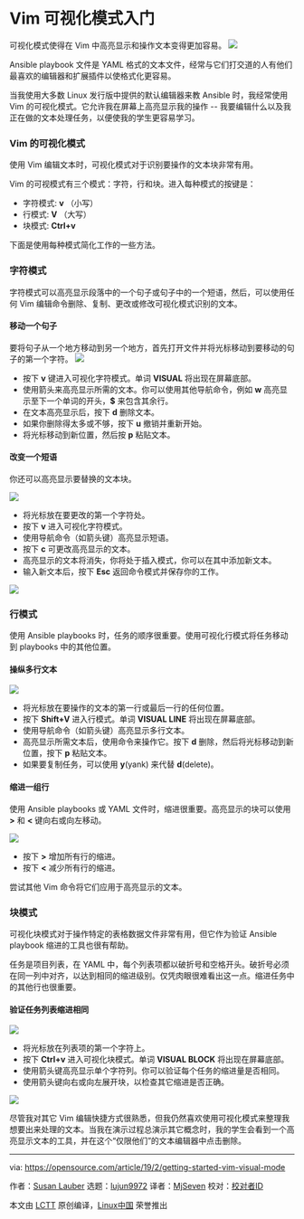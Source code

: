 [#]: collector: (lujun9972)
[#]: translator: (MjSeven)
[#]: reviewer: ( )
[#]: publisher: ( )
[#]: url: ( )
[#]: subject: (Getting started with Vim visual mode)
[#]: via: (https://opensource.com/article/19/2/getting-started-vim-visual-mode)
[#]: author: (Susan Lauber https://opensource.com/users/susanlauber)

Vim 可视化模式入门
======
可视化模式使得在 Vim 中高亮显示和操作文本变得更加容易。
![](https://opensource.com/sites/default/files/styles/image-full-size/public/lead-images/programming_code_keyboard_orange_hands.png?itok=G6tJ_64Y)

Ansible playbook 文件是 YAML 格式的文本文件，经常与它们打交道的人有他们最喜欢的编辑器和扩展插件以使格式化更容易。

当我使用大多数 Linux 发行版中提供的默认编辑器来教 Ansible 时，我经常使用 Vim 的可视化模式。它允许我在屏幕上高亮显示我的操作 -- 我要编辑什么以及我正在做的文本处理任务，以便使我的学生更容易学习。

### Vim 的可视化模式

使用 Vim 编辑文本时，可视化模式对于识别要操作的文本块非常有用。

Vim 的可视模式有三个模式：字符，行和块。进入每种模式的按键是：

  * 字符模式: **v** （小写）
  * 行模式: **V** （大写）
  * 块模式: **Ctrl+v**

下面是使用每种模式简化工作的一些方法。

### 字符模式

字符模式可以高亮显示段落中的一个句子或句子中的一个短语，然后，可以使用任何 Vim 编辑命令删除、复制、更改或修改可视化模式识别的文本。

#### 移动一个句子

要将句子从一个地方移动到另一个地方，首先打开文件并将光标移动到要移动的句子的第一个字符。
![](https://opensource.com/sites/default/files/uploads/vim-visual-char1.png)

  * 按下 **v** 键进入可视化字符模式。单词 **VISUAL** 将出现在屏幕底部。
  * 使用箭头来高亮显示所需的文本。你可以使用其他导航命令，例如 **w** 高亮显示至下一个单词的开头，**$** 来包含其余行。
  * 在文本高亮显示后，按下 **d** 删除文本。
  * 如果你删除得太多或不够，按下 **u** 撤销并重新开始。
  * 将光标移动到新位置，然后按 **p** 粘贴文本。

#### 改变一个短语

你还可以高亮显示要替换的文本块。

![](https://opensource.com/sites/default/files/uploads/vim-visual-char2.png)

  * 将光标放在要更改的第一个字符处。
  * 按下 **v** 进入可视化字符模式。
  * 使用导航命令（如箭头键）高亮显示短语。
  * 按下 **c** 可更改高亮显示的文本。
  * 高亮显示的文本将消失，你将处于插入模式，你可以在其中添加新文本。
  * 输入新文本后，按下 **Esc** 返回命令模式并保存你的工作。

![](https://opensource.com/sites/default/files/uploads/vim-visual-char3.png)

### 行模式

使用 Ansible playbooks 时，任务的顺序很重要。使用可视化行模式将任务移动到 playbooks 中的其他位置。

#### 操纵多行文本

![](https://opensource.com/sites/default/files/uploads/vim-visual-line1.png)

  * 将光标放在要操作的文本的第一行或最后一行的任何位置。
  * 按下 **Shift+V** 进入行模式。单词 **VISUAL LINE** 将出现在屏幕底部。
  * 使用导航命令（如箭头键）高亮显示多行文本。
  * 高亮显示所需文本后，使用命令来操作它。按下 **d** 删除，然后将光标移动到新位置，按下 **p** 粘贴文本。
  * 如果要复制任务，可以使用 **y**(yank) 来代替 **d**(delete)。

#### 缩进一组行

使用 Ansible playbooks 或 YAML 文件时，缩进很重要。高亮显示的块可以使用 **>** 和 **<** 键向右或向左移动。

![](https://opensource.com/sites/default/files/uploads/vim-visual-line2.png)

  * 按下 **>** 增加所有行的缩进。
  * 按下 **<** 减少所有行的缩进。

尝试其他 Vim 命令将它们应用于高亮显示的文本。

### 块模式

可视化块模式对于操作特定的表格数据文件非常有用，但它作为验证 Ansible playbook 缩进的工具也很有帮助。

任务是项目列表，在 YAML 中，每个列表项都以破折号和空格开头。破折号必须在同一列中对齐，以达到相同的缩进级别。仅凭肉眼很难看出这一点。缩进任务中的其他行也很重要。

#### 验证任务列表缩进相同

![](https://opensource.com/sites/default/files/uploads/vim-visual-block1.png)

  * 将光标放在列表项的第一个字符上。
  * 按下 **Ctrl+v** 进入可视化块模式。单词 **VISUAL BLOCK** 将出现在屏幕底部。
  * 使用箭头键高亮显示单个字符列。你可以验证每个任务的缩进量是否相同。
  * 使用箭头键向右或向左展开块，以检查其它缩进是否正确。

![](https://opensource.com/sites/default/files/uploads/vim-visual-block2.png)

尽管我对其它 Vim 编辑快捷方式很熟悉，但我仍然喜欢使用可视化模式来整理我想要出来处理的文本。当我在演示过程总演示其它概念时，我的学生会看到一个高亮显示文本的工具，并在这个“仅限他们”的文本编辑器中点击删除。

--------------------------------------------------------------------------------

via: https://opensource.com/article/19/2/getting-started-vim-visual-mode

作者：[Susan Lauber][a]
选题：[lujun9972][b]
译者：[MjSeven](https://github.com/MjSeven)
校对：[校对者ID](https://github.com/校对者ID)

本文由 [LCTT](https://github.com/LCTT/TranslateProject) 原创编译，[Linux中国](https://linux.cn/) 荣誉推出

[a]: https://opensource.com/users/susanlauber
[b]: https://github.com/lujun9972
